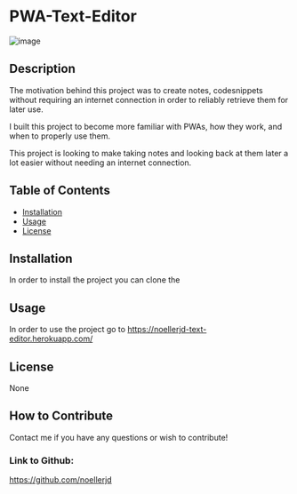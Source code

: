 # PWA-Text-Editor

![image](https://user-images.githubusercontent.com/50307506/196005320-2adbc861-3d5a-4e1e-81f8-c2b5293e2b5e.png)


## Description

The motivation behind this project was to create notes, codesnippets without requiring an internet connection in order to reliably retrieve them for later use.

I built this project to become more familiar with PWAs, how they work, and when to properly use them. 

This project is looking to make  taking notes and looking back at them later a lot easier without needing an internet connection.

## Table of Contents

- [Installation](#installation)
- [Usage](#usage)
- [License](#license)

## Installation

In order to install the project you can clone the 

## Usage

In order to use the project go to https://noellerjd-text-editor.herokuapp.com/

## License

None

## How to Contribute

Contact me if you have any questions or wish to contribute!

### Link to Github:
https://github.com/noellerjd
